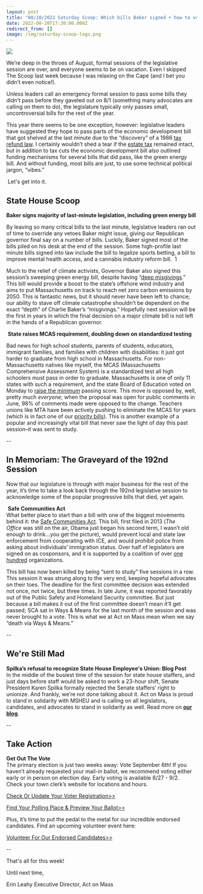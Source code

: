 ```yaml
---
layout: post
title: "08/20/2022 Saturday Scoop: Which bills Baker signed + how to vote"
date: 2022-08-20T17:30:00.000Z
redirect_from: []
image: /img/saturday-scoop-logo.png
---
```

![](https://nvlupin.blob.core.windows.net/images/van/EA/EA007/1/90151/images/Saturday%20Scoop.png)

We’re deep in the throes of August, formal sessions of the legislative session are over, and everyone seems to be on vacation. Even I skipped The Scoop last week because I was relaxing on the Cape (and I bet you didn’t even notice!). 

Unless leaders call an emergency formal session to pass some bills they didn’t pass before they gaveled out on 8/1 (something many advocates are calling on them to do), the legislature typically only passes small, uncontroversial bills for the rest of the year.

This year there seems to be one exception, however: legislative leaders have suggested they hope to pass parts of the economic development bill that got shelved at the last minute due to the “discovery” of a 1986 [tax refund law](https://click.everyaction.com/k/49514733/362432002/-1791026358?utm_medium=&nvep=ew0KICAiVGVuYW50VXJpIjogIm5ncHZhbjovL3Zhbi9FQS9FQTAwNy8xLzkwMTUxIiwNCiAgIkRpc3RyaWJ1dGlvblVuaXF1ZUlkIjogImU3NjU2N2I4LWJhMjAtZWQxMS1iZDZlLTI4MTg3OGI4M2Q4YSIsDQogICJFbWFpbEFkZHJlc3MiOiAibmF0YWxpZWFzaXRpbWJheUBnbWFpbC5jb20iDQp9&hmac=TiI7XB2bJcWd1pSvqR7MUfgbSEmQ745obVzNKscNwmk=&emci=944061c5-b520-ed11-bd6e-281878b83d8a&emdi=e76567b8-ba20-ed11-bd6e-281878b83d8a&ceid=24441477). I certainly wouldn’t shed a tear if the [estate tax](https://click.everyaction.com/k/49514734/362432003/2087437025?utm_medium=&nvep=ew0KICAiVGVuYW50VXJpIjogIm5ncHZhbjovL3Zhbi9FQS9FQTAwNy8xLzkwMTUxIiwNCiAgIkRpc3RyaWJ1dGlvblVuaXF1ZUlkIjogImU3NjU2N2I4LWJhMjAtZWQxMS1iZDZlLTI4MTg3OGI4M2Q4YSIsDQogICJFbWFpbEFkZHJlc3MiOiAibmF0YWxpZWFzaXRpbWJheUBnbWFpbC5jb20iDQp9&hmac=TiI7XB2bJcWd1pSvqR7MUfgbSEmQ745obVzNKscNwmk=&emci=944061c5-b520-ed11-bd6e-281878b83d8a&emdi=e76567b8-ba20-ed11-bd6e-281878b83d8a&ceid=24441477) remained intact, but in addition to tax cuts the economic development bill also outlined funding mechanisms for several bills that did pass, like the green energy bill. And without funding, most bills are just, to use some technical political jargon, “vibes.” 

 Let's get into it.

## **State House Scoop**

**Baker signs majority of last-minute legislation, including green energy bill**

By leaving so many critical bills to the last minute, legislative leaders ran out of time to override any vetoes Baker might issue, giving our Republican governor final say on a number of bills. Luckily, Baker signed most of the bills piled on his desk at the end of the session. Some high-profile last minute bills signed into law include the bill to legalize sports betting, a bill to improve mental health access, and a cannabis industry reform bill.  1

Much to the relief of climate activists, Governor Baker also signed this session’s sweeping green energy bill, despite having “[deep misgivings](https://click.everyaction.com/k/49514735/362432004/-453218967?utm_medium=&nvep=ew0KICAiVGVuYW50VXJpIjogIm5ncHZhbjovL3Zhbi9FQS9FQTAwNy8xLzkwMTUxIiwNCiAgIkRpc3RyaWJ1dGlvblVuaXF1ZUlkIjogImU3NjU2N2I4LWJhMjAtZWQxMS1iZDZlLTI4MTg3OGI4M2Q4YSIsDQogICJFbWFpbEFkZHJlc3MiOiAibmF0YWxpZWFzaXRpbWJheUBnbWFpbC5jb20iDQp9&hmac=TiI7XB2bJcWd1pSvqR7MUfgbSEmQ745obVzNKscNwmk=&emci=944061c5-b520-ed11-bd6e-281878b83d8a&emdi=e76567b8-ba20-ed11-bd6e-281878b83d8a&ceid=24441477).” This bill would provide a boost to the state’s offshore wind industry and aims to put Massachusetts on track to reach net zero carbon emissions by 2050. This is fantastic news, but it should never have been left to chance; our ability to stave off climate catastrophe shouldn’t be dependent on the exact “depth” of Charlie Baker’s “misgivings.” Hopefully next session will be the first in years in which the final decision on a major climate bill is not left in the hands of a Republican governor.

 **State raises MCAS requirement, doubling down on standardized testing**

Bad news for high school students, parents of students, educators, immigrant families, and families with children with disabilities: it just got harder to graduate from high school in Massachusetts. For non-Massachusetts natives like myself, the MCAS (Massachusetts Comprehensive Assessment System) is a standardized test all high schoolers must pass in order to graduate. Massachusetts is one of only 11 states with such a requirement, and the state Board of Education voted on Monday to [raise the minimum](https://click.everyaction.com/k/49514736/362432006/-495222029?utm_medium=&nvep=ew0KICAiVGVuYW50VXJpIjogIm5ncHZhbjovL3Zhbi9FQS9FQTAwNy8xLzkwMTUxIiwNCiAgIkRpc3RyaWJ1dGlvblVuaXF1ZUlkIjogImU3NjU2N2I4LWJhMjAtZWQxMS1iZDZlLTI4MTg3OGI4M2Q4YSIsDQogICJFbWFpbEFkZHJlc3MiOiAibmF0YWxpZWFzaXRpbWJheUBnbWFpbC5jb20iDQp9&hmac=TiI7XB2bJcWd1pSvqR7MUfgbSEmQ745obVzNKscNwmk=&emci=944061c5-b520-ed11-bd6e-281878b83d8a&emdi=e76567b8-ba20-ed11-bd6e-281878b83d8a&ceid=24441477) passing score. This move is opposed by, well, pretty much *everyone*; when the proposal was open for public comments in June, 98% of comments made were opposed to the change. Teachers unions like MTA have been actively pushing to eliminate the MCAS for years (which is in fact one of our [priority bills](https://click.everyaction.com/k/49514737/362432007/-334918328?utm_medium=&nvep=ew0KICAiVGVuYW50VXJpIjogIm5ncHZhbjovL3Zhbi9FQS9FQTAwNy8xLzkwMTUxIiwNCiAgIkRpc3RyaWJ1dGlvblVuaXF1ZUlkIjogImU3NjU2N2I4LWJhMjAtZWQxMS1iZDZlLTI4MTg3OGI4M2Q4YSIsDQogICJFbWFpbEFkZHJlc3MiOiAibmF0YWxpZWFzaXRpbWJheUBnbWFpbC5jb20iDQp9&hmac=TiI7XB2bJcWd1pSvqR7MUfgbSEmQ745obVzNKscNwmk=&emci=944061c5-b520-ed11-bd6e-281878b83d8a&emdi=e76567b8-ba20-ed11-bd6e-281878b83d8a&ceid=24441477)). This is another example of a popular and increasingly vital bill that never saw the light of day this past session–it was sent to study.

\--

## **In Memoriam: The Graveyard of the 192nd Session**

Now that our legislature is through with major business for the rest of the year, it’s time to take a look back through the 192nd legislative session to acknowledge some of the popular progressive bills that died, yet again.

 **Safe Communities Act**\
What better place to start than a bill with one of the biggest movements behind it: the [Safe Communities Act](https://click.everyaction.com/k/49514738/362432008/672723279?utm_medium=&nvep=ew0KICAiVGVuYW50VXJpIjogIm5ncHZhbjovL3Zhbi9FQS9FQTAwNy8xLzkwMTUxIiwNCiAgIkRpc3RyaWJ1dGlvblVuaXF1ZUlkIjogImU3NjU2N2I4LWJhMjAtZWQxMS1iZDZlLTI4MTg3OGI4M2Q4YSIsDQogICJFbWFpbEFkZHJlc3MiOiAibmF0YWxpZWFzaXRpbWJheUBnbWFpbC5jb20iDQp9&hmac=TiI7XB2bJcWd1pSvqR7MUfgbSEmQ745obVzNKscNwmk=&emci=944061c5-b520-ed11-bd6e-281878b83d8a&emdi=e76567b8-ba20-ed11-bd6e-281878b83d8a&ceid=24441477). This bill, first filed in 2013 (*The Office* was still on the air, Obama just began his second term, I wasn’t old enough to drink…you get the picture), would prevent local and state law enforcement from cooperating with ICE, and would prohibit police from asking about individuals’ immigration status. Over half of legislators are signed on as cosponsors, and it is supported by a coalition of over [one hundred](https://click.everyaction.com/k/49514739/362432009/-1500246086?utm_medium=&nvep=ew0KICAiVGVuYW50VXJpIjogIm5ncHZhbjovL3Zhbi9FQS9FQTAwNy8xLzkwMTUxIiwNCiAgIkRpc3RyaWJ1dGlvblVuaXF1ZUlkIjogImU3NjU2N2I4LWJhMjAtZWQxMS1iZDZlLTI4MTg3OGI4M2Q4YSIsDQogICJFbWFpbEFkZHJlc3MiOiAibmF0YWxpZWFzaXRpbWJheUBnbWFpbC5jb20iDQp9&hmac=TiI7XB2bJcWd1pSvqR7MUfgbSEmQ745obVzNKscNwmk=&emci=944061c5-b520-ed11-bd6e-281878b83d8a&emdi=e76567b8-ba20-ed11-bd6e-281878b83d8a&ceid=24441477) organizations. 

This bill has now been killed by being “sent to study” five sessions in a row. This session it was strung along to the very end, keeping hopeful advocates on their toes. The deadline for the first committee decision was extended not once, not twice, but three times. In late June, it was reported favorably out of the Public Safety and Homeland Security committee. But just because a bill makes it out of the first committee doesn’t mean it’ll get passed; SCA sat in Ways & Means for the last month of the session and was never brought to a vote. This is what we at Act on Mass mean when we say “death via Ways & Means.”

\--

## **We're Still Mad**

**Spilka’s refusal to recognize State House Employee's Union: Blog Post**\
In the middle of the busiest time of the session for state house staffers, and just days before staff would be asked to work a 23-hour shift, Senate President Karen Spilka formally rejected the Senate staffers’ right to unionize. And frankly, we’re not done talking about it. Act on Mass is proud to stand in solidarity with MSHEU and is calling on all legislators, candidates, and advocates to stand in solidarity as well. Read more on **[our blog](https://click.everyaction.com/k/49514740/362432010/1274245545?utm_medium=&nvep=ew0KICAiVGVuYW50VXJpIjogIm5ncHZhbjovL3Zhbi9FQS9FQTAwNy8xLzkwMTUxIiwNCiAgIkRpc3RyaWJ1dGlvblVuaXF1ZUlkIjogImU3NjU2N2I4LWJhMjAtZWQxMS1iZDZlLTI4MTg3OGI4M2Q4YSIsDQogICJFbWFpbEFkZHJlc3MiOiAibmF0YWxpZWFzaXRpbWJheUBnbWFpbC5jb20iDQp9&hmac=TiI7XB2bJcWd1pSvqR7MUfgbSEmQ745obVzNKscNwmk=&emci=944061c5-b520-ed11-bd6e-281878b83d8a&emdi=e76567b8-ba20-ed11-bd6e-281878b83d8a&ceid=24441477)**.

\--

## **Take Action**

**Get Out The Vote**\
The primary election is just two weeks away: Vote September 6th! If you haven’t already requested your mail-in ballot, we recommend voting either early or in person on election day. Early voting is available 8/27 - 9/2. Check your town clerk’s website for locations and hours.

[Check Or Update Your Voter Registration>>](https://click.everyaction.com/k/49514742/362432011/-1482914923?utm_medium=&nvep=ew0KICAiVGVuYW50VXJpIjogIm5ncHZhbjovL3Zhbi9FQS9FQTAwNy8xLzkwMTUxIiwNCiAgIkRpc3RyaWJ1dGlvblVuaXF1ZUlkIjogImU3NjU2N2I4LWJhMjAtZWQxMS1iZDZlLTI4MTg3OGI4M2Q4YSIsDQogICJFbWFpbEFkZHJlc3MiOiAibmF0YWxpZWFzaXRpbWJheUBnbWFpbC5jb20iDQp9&hmac=TiI7XB2bJcWd1pSvqR7MUfgbSEmQ745obVzNKscNwmk=&emci=944061c5-b520-ed11-bd6e-281878b83d8a&emdi=e76567b8-ba20-ed11-bd6e-281878b83d8a&ceid=24441477)

[Find Your Polling Place & Preview Your Ballot>>](https://click.everyaction.com/k/49514743/362432012/-1856368866?utm_medium=&nvep=ew0KICAiVGVuYW50VXJpIjogIm5ncHZhbjovL3Zhbi9FQS9FQTAwNy8xLzkwMTUxIiwNCiAgIkRpc3RyaWJ1dGlvblVuaXF1ZUlkIjogImU3NjU2N2I4LWJhMjAtZWQxMS1iZDZlLTI4MTg3OGI4M2Q4YSIsDQogICJFbWFpbEFkZHJlc3MiOiAibmF0YWxpZWFzaXRpbWJheUBnbWFpbC5jb20iDQp9&hmac=TiI7XB2bJcWd1pSvqR7MUfgbSEmQ745obVzNKscNwmk=&emci=944061c5-b520-ed11-bd6e-281878b83d8a&emdi=e76567b8-ba20-ed11-bd6e-281878b83d8a&ceid=24441477)

Plus, it’s time to put the pedal to the metal for our incredible endorsed candidates. Find an upcoming volunteer event here: 

[Volunteer For Our Endorsed Candidates>>](https://click.everyaction.com/k/49514744/362432013/-1345219737?utm_medium=&nvep=ew0KICAiVGVuYW50VXJpIjogIm5ncHZhbjovL3Zhbi9FQS9FQTAwNy8xLzkwMTUxIiwNCiAgIkRpc3RyaWJ1dGlvblVuaXF1ZUlkIjogImU3NjU2N2I4LWJhMjAtZWQxMS1iZDZlLTI4MTg3OGI4M2Q4YSIsDQogICJFbWFpbEFkZHJlc3MiOiAibmF0YWxpZWFzaXRpbWJheUBnbWFpbC5jb20iDQp9&hmac=TiI7XB2bJcWd1pSvqR7MUfgbSEmQ745obVzNKscNwmk=&emci=944061c5-b520-ed11-bd6e-281878b83d8a&emdi=e76567b8-ba20-ed11-bd6e-281878b83d8a&ceid=24441477)

\--

That's all for this week!

Until next time, 

Erin Leahy Executive Director, Act on Mass